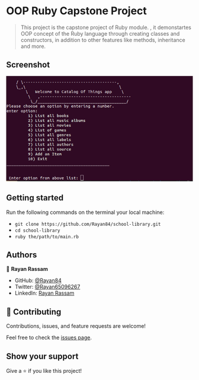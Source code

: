 # OOP Ruby Capstone Project

> This project is the capstone project of Ruby module. , it demonstartes OOP concept of the Ruby language through creating classes and constructors, in addition to other features like methods, inheritance and more.


## Screenshot
<img src='./screenshot.png'>

## Getting started
  Run the following commands on the terminal your local machine:

  - `git clone https://github.com/Rayan84/school-library.git`
  - `cd school-library`
  - `ruby the/path/to/main.rb`

## Authors

👤 **Rayan Rassam**

- GitHub: [@Rayan84](https://github.com/Rayan84)
- Twitter: [@Rayan65096267](https://twitter.com/Rayan65096267)
- LinkedIn: [Rayan Rassam](https://www.linkedin.com/in/rayan-rassam/)

## 🤝 Contributing

Contributions, issues, and feature requests are welcome!

Feel free to check the [issues page](../../issues/).

## Show your support

Give a ⭐️ if you like this project!